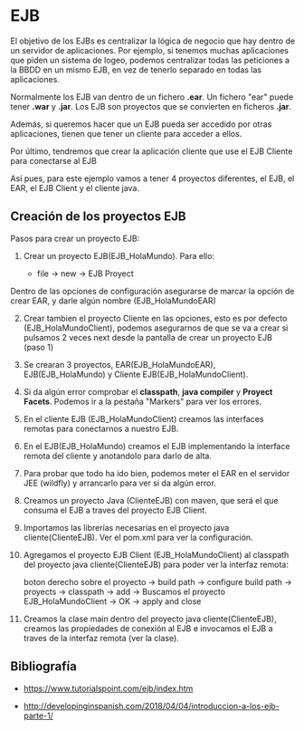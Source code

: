 # EJB

El objetivo de los EJBs es centralizar la lógica de negocio que hay dentro de un servidor de aplicaciones. Por ejemplo, si tenemos muchas aplicaciones que piden un sistema de logeo, podemos centralizar todas las peticiones a la BBDD en un mismo EJB, en vez de tenerlo separado en todas las aplicaciones.

Normalmente los EJB van dentro de un fichero **.ear**. Un fichero "ear" puede tener **.war** y **.jar**. Los EJB son proyectos que se convierten en ficheros **.jar**.

Además, si queremos hacer que un EJB pueda ser accedido por otras aplicaciones, tienen que tener un cliente para acceder a ellos.

Por último, tendremos que crear la aplicación cliente que use el EJB Cliente para conectarse al EJB

Así pues, para este ejemplo vamos a tener 4 proyectos diferentes, el EJB, el EAR, el EJB Client y el cliente java.

## Creación de los proyectos EJB

Pasos para crear un proyecto EJB:

1. Crear un proyecto EJB(EJB_HolaMundo). Para ello: 

	- file -> new -> EJB Proyect 
	
Dentro de las opciones de configuración asegurarse de marcar la opción de crear EAR, y darle algún nombre (EJB_HolaMundoEAR)

2. Crear tambien el proyecto Cliente en las opciones, esto es por defecto (EJB_HolaMundoClient), podemos asegurarnos de que se va a crear si pulsamos 2 veces next desde la pantalla de crear un proyecto EJB (paso 1)
3. Se crearan 3 proyectos, EAR(EJB_HolaMundoEAR), EJB(EJB_HolaMundo) y Cliente EJB(EJB_HolaMundoClient).
4. Si da algún error comprobar el **classpath**, **java compiler** y **Proyect Facets**. Podemos ir a la pestaña "Markers" para ver los errores.
5. En el cliente EJB (EJB_HolaMundoClient) creamos las interfaces remotas para conectarnos a nuestro EJB.
6. En el EJB(EJB_HolaMundo) creamos el EJB implementando la interface remota del cliente y anotandolo para darlo de alta.
7. Para probar que todo ha ido bien, podemos meter el EAR en el servidor JEE (wildfly) y arrancarlo para ver si da algún error.
8. Creamos un proyecto Java (ClienteEJB) con maven, que será el que consuma el EJB a traves del proyecto EJB Client.
9. Importamos las librerías necesarias en el proyecto java cliente(ClienteEJB). Ver el pom.xml para ver la configuración.	
10. Agregamos el proyecto EJB Client (EJB_HolaMundoClient) al classpath del proyecto java cliente(ClienteEJB) para poder ver la interfaz remota: 

	boton derecho sobre el proyecto -> build path -> configure build path -> proyects -> classpath -> add -> Buscamos el proyecto EJB_HolaMundoClient -> OK -> apply and close

11. Creamos la clase main dentro del proyecto java cliente(ClienteEJB), creamos las propiedades de conexión al EJB e invocamos el EJB a traves de la interfaz remota (ver la clase).
	
## Bibliografía

- <https://www.tutorialspoint.com/ejb/index.htm>

- <http://developinginspanish.com/2018/04/04/introduccion-a-los-ejb-parte-1/>
